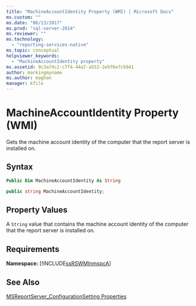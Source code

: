 ```yaml
---
title: "MachineAccountIdentity Property (WMI) | Microsoft Docs"
ms.custom: ""
ms.date: "06/13/2017"
ms.prod: "sql-server-2014"
ms.reviewer: ""
ms.technology: 
  - "reporting-services-native"
ms.topic: conceptual
helpviewer_keywords: 
  - "MachineAccountIdentity property"
ms.assetid: 9c3a74c2-c7f4-44a7-a552-2e5f6e7cb941
author: markingmyname
ms.author: maghan
manager: kfile
---
```

# MachineAccountIdentity Property (WMI)
  Gets the machine account identity of the computer that the report server is installed on.  
  
## Syntax  
  
```vb  
Public Dim MachineAccountIdentity As String  
```  
  
```csharp  
public string MachineAccountIdentity;  
```  
  
## Property Values  
 A `String` value that contains the machine account identity of the computer that the report server is installed on.  
  
## Requirements  
 **Namespace:** [!INCLUDE[ssRSWMInmspcA](../../includes/ssrswminmspca-md.md)]  
  
## See Also  
 [MSReportServer_ConfigurationSetting Properties](msreportserver-configurationsetting-properties.md)  
  
  
